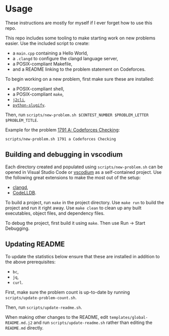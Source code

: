 # Usage

These instructions are mostly for myself if I ever forget how to use this repo.

This repo includes some tooling to make starting work on new problems easier. Use the included script to create:
* a `main.cpp` containing a Hello World,
* a `.clangd` to configure the clangd language server,
* a POSIX-compliant Makefile,
* and a README linking to the problem statement on Codeforces.

To begin working on a new problem, first make sure these are installed:
* a POSIX-compliant shell,
* a POSIX-compliant `make`,
* [`j2cli`](https://pypi.org/project/j2cli/),
* [`python-slugify`](https://pypi.org/project/python-slugify/).

Then, run `scripts/new-problem.sh $CONTEST_NUMBER $PROBLEM_LETTER $PROBLEM_TITLE`.

Example for the problem [1791 A: Codeforces Checking](https://codeforces.com/problemset/problem/1791/A?locale=en):

`scripts/new-problem.sh 1791 a Codeforces Checking`

## Building and debugging in vscodium

Each directory created and populated using `scripts/new-problem.sh` can be opened in Visual Studio Code or [vscodium](https://vscodium.com/) as a self-contained project. Use the following great extensions to make the most out of the setup:

* [clangd](https://marketplace.visualstudio.com/items?itemName=llvm-vs-code-extensions.vscode-clangd),
* [CodeLLDB](https://marketplace.visualstudio.com/items?itemName=vadimcn.vscode-lldb).

To build a project, run `make` in the project directory. Use `make run` to build the project and run it right away. Use `make clean` to clean up any built executables, object files, and dependency files.

To debug the project, first build it using `make`. Then use Run -> Start Debugging.

## Updating README

To update the statistics below ensure that these are installed in addition to the above prerequisites:

* `bc`,
* `jq`,
* `curl`.

First, make sure the problem count is up-to-date by running `scripts/update-problem-count.sh`.

Then, run `scripts/update-readme.sh`.

When making other changes to the README, edit `templates/global-README.md.j2` and run `scripts/update-readme.sh` rather than editing the `README.md` directly.